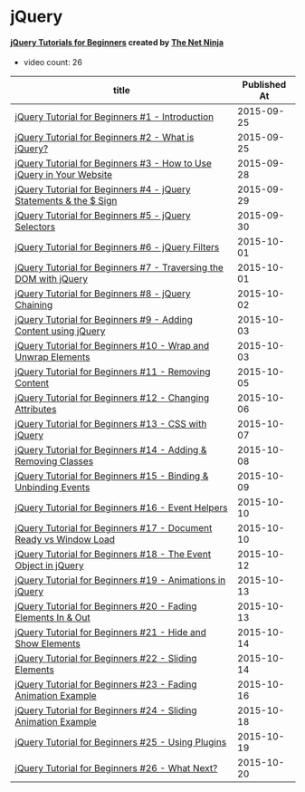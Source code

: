 # jQuery

#### [jQuery Tutorials for Beginners](https://www.youtube.com/playlist?list=PL4cUxeGkcC9hNUJ0j6ccnOAcJIPoTRpO4) created by [The Net Ninja](https://www.youtube.com/channel/UCW5YeuERMmlnqo4oq8vwUpg)

* video count: 26 

| title                                                                                                               | Published At |
| ------------------------------------------------------------------------------------------------------------------- | ------------ |
| [jQuery Tutorial for Beginners #1 - Introduction](https://www.youtube.com/watch?v=jVe1GBCqFIE)                      | 2015-09-25   |
| [jQuery Tutorial for Beginners #2 - What is jQuery?](https://www.youtube.com/watch?v=hcO4JsLsvqg)                   | 2015-09-25   |
| [jQuery Tutorial for Beginners #3 - How to Use jQuery in Your Website](https://www.youtube.com/watch?v=MaEyWOI7Abs) | 2015-09-28   |
| [jQuery Tutorial for Beginners #4 - jQuery Statements & the $ Sign](https://www.youtube.com/watch?v=Z0RcDRsPh1Q)    | 2015-09-29   |
| [jQuery Tutorial for Beginners #5 - jQuery Selectors](https://www.youtube.com/watch?v=TvYxbPuIqWc)                  | 2015-09-30   |
| [jQuery Tutorial for Beginners #6 - jQuery Filters](https://www.youtube.com/watch?v=jiOZCNY4gQM)                    | 2015-10-01   |
| [jQuery Tutorial for Beginners #7 - Traversing the DOM with jQuery](https://www.youtube.com/watch?v=Gq3Aez8sVpM)    | 2015-10-01   |
| [jQuery Tutorial for Beginners #8 - jQuery Chaining](https://www.youtube.com/watch?v=u_srpc8P4H8)                   | 2015-10-02   |
| [jQuery Tutorial for Beginners #9 - Adding Content using jQuery](https://www.youtube.com/watch?v=AyvAutztG6E)       | 2015-10-03   |
| [jQuery Tutorial for Beginners #10 - Wrap and Unwrap Elements](https://www.youtube.com/watch?v=CdGQJgkLQKM)         | 2015-10-03   |
| [jQuery Tutorial for Beginners #11 - Removing Content](https://www.youtube.com/watch?v=nYBa0UGLn4g)                 | 2015-10-05   |
| [jQuery Tutorial for Beginners #12 - Changing Attributes](https://www.youtube.com/watch?v=VYbRyVh803I)              | 2015-10-06   |
| [jQuery Tutorial for Beginners #13 - CSS with jQuery](https://www.youtube.com/watch?v=Z-Ihvvy93bw)                  | 2015-10-07   |
| [jQuery Tutorial for Beginners #14 - Adding & Removing Classes](https://www.youtube.com/watch?v=237mWrVd5u8)        | 2015-10-08   |
| [jQuery Tutorial for Beginners #15 - Binding & Unbinding Events](https://www.youtube.com/watch?v=bejkhDpry8Q)       | 2015-10-09   |
| [jQuery Tutorial for Beginners #16 - Event Helpers](https://www.youtube.com/watch?v=nJ8mj9w-qEk)                    | 2015-10-10   |
| [jQuery Tutorial for Beginners #17 - Document Ready vs Window Load](https://www.youtube.com/watch?v=ScvFRIxLueA)    | 2015-10-10   |
| [jQuery Tutorial for Beginners #18 - The Event Object in jQuery](https://www.youtube.com/watch?v=7D5geVe2K4Q)       | 2015-10-12   |
| [jQuery Tutorial for Beginners #19 - Animations in jQuery](https://www.youtube.com/watch?v=lTRB9u1aoJU)             | 2015-10-13   |
| [jQuery Tutorial for Beginners #20 - Fading Elements In & Out](https://www.youtube.com/watch?v=tWvzHuTvRxc)         | 2015-10-13   |
| [jQuery Tutorial for Beginners #21 - Hide and Show Elements](https://www.youtube.com/watch?v=gy7KuBwJ6nc)           | 2015-10-14   |
| [jQuery Tutorial for Beginners #22 - Sliding Elements](https://www.youtube.com/watch?v=MIPCxpqegRY)                 | 2015-10-14   |
| [jQuery Tutorial for Beginners #23 - Fading Animation Example](https://www.youtube.com/watch?v=Ovu3fbIV9bA)         | 2015-10-16   |
| [jQuery Tutorial for Beginners #24 - Sliding Animation Example](https://www.youtube.com/watch?v=RVEK57XTp-0)        | 2015-10-18   |
| [jQuery Tutorial for Beginners #25 - Using Plugins](https://www.youtube.com/watch?v=8NZC6jU5eKY)                    | 2015-10-19   |
| [jQuery Tutorial for Beginners #26 - What Next?](https://www.youtube.com/watch?v=5UrinQ1qboQ)                       | 2015-10-20   |